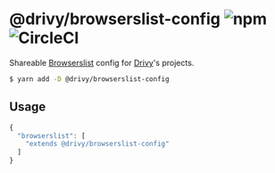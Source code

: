 # @drivy/browserslist-config ![npm](https://img.shields.io/npm/v/@drivy/browserslist-config.svg?style=flat-square) ![CircleCI](https://img.shields.io/circleci/build/github/drivy/browserslist-config.svg?style=flat-square)

Shareable [Browserslist](https://github.com/ai/browserslist) config for [Drivy](https://www.drivy.com)'s projects.

```sh
$ yarn add -D @drivy/browserslist-config
```

## Usage

```js
{
  "browserslist": [
    "extends @drivy/browserslist-config"
  ]
}
```
